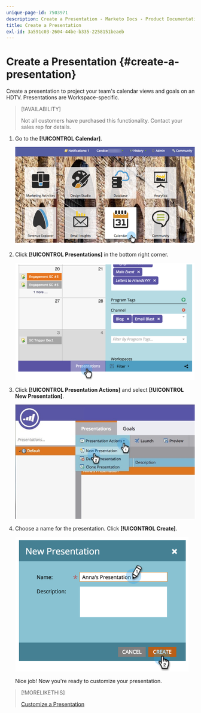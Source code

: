 ```yaml
---
unique-page-id: 7503971
description: Create a Presentation - Marketo Docs - Product Documentation
title: Create a Presentation
exl-id: 3a591c03-2604-44be-b335-2258151beaeb
---
```

# Create a Presentation {#create-a-presentation}

Create a presentation to project your team's calendar views and goals on an HDTV. Presentations are Workspace-specific.

>[!AVAILABILITY]
>
>
>Not all customers have purchased this functionality. Contact your sales rep for details.

1. Go to the **[!UICONTROL Calendar]**.

   ![](assets/2017-05-10-15-30-47.png)

1. Click **[!UICONTROL Presentations]** in the bottom right corner.

   ![](assets/image2015-3-18-12-3a29-3a26.png)

1. Click **[!UICONTROL Presentation Actions]** and select **[!UICONTROL New Presentation]**.

   ![](assets/image2015-3-26-12-3a38-3a6.png)

1. Choose a name for the presentation. Click **[!UICONTROL Create]**.

   ![](assets/image2015-3-18-12-3a32-3a30.png)

   Nice job! Now you're ready to customize your presentation.

>[!MORELIKETHIS]
>
>[Customize a Presentation](/help/marketo/product-docs/core-marketo-concepts/marketing-calendar/calendar-hd/customize-a-presentation.md)
